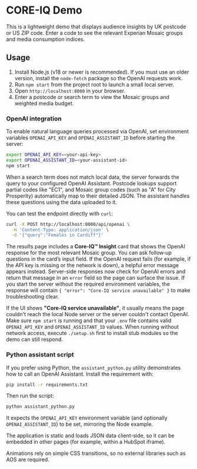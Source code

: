 # CORE-IQ Demo

This is a lightweight demo that displays audience insights by UK postcode or US ZIP code. Enter a code to see the relevant Experian Mosaic groups and media consumption indices.

## Usage
1. Install Node.js (v18 or newer is recommended). If you must use an older version, install the `node-fetch` package so the OpenAI requests work.
2. Run `npm start` from the project root to launch a small local server.
3. Open `http://localhost:8000` in your browser.
4. Enter a postcode or search term to view the Mosaic groups and weighted media budget.

### OpenAI integration
To enable natural language queries processed via OpenAI, set environment variables `OPENAI_API_KEY` and `OPENAI_ASSISTANT_ID` before starting the server:

```bash
export OPENAI_API_KEY=<your-api-key>
export OPENAI_ASSISTANT_ID=<your-assistant-id>
npm start
```

When a search term does not match local data, the server forwards the query to
your configured OpenAI Assistant. Postcode lookups support partial codes like
"EC1", and Mosaic group codes (such as "A" for City Prosperity) automatically
map to their detailed JSON. The assistant handles these questions using the
data uploaded to it.

You can test the endpoint directly with `curl`:

```bash
curl -X POST http://localhost:8000/api/openai \
  -H 'Content-Type: application/json' \
  -d '{"query":"Females in Cardiff"}'
```

The results page includes a **Core-IQ™ Insight** card that shows the OpenAI
response for the most relevant Mosaic group. You can ask follow‑up questions in
the card’s input field. If the OpenAI request fails (for example, if the API
key is missing or the network is down), a helpful error message appears instead.
Server-side responses now check for OpenAI errors and return that message in an
`error` field so the page can surface the issue.
If you start the server without the required environment variables, the response
will contain `{ "error": "Core-IQ service unavailable" }` to make troubleshooting
clear.

If the UI shows **"Core-IQ service unavailable"**, it usually means the page
couldn't reach the local Node server or the server couldn't contact OpenAI. Make
sure `npm start` is running and that your `.env` file contains valid
`OPENAI_API_KEY` and `OPENAI_ASSISTANT_ID` values. When running without network
access, execute `./setup.sh` first
to install stub modules so the demo can still respond.

### Python assistant script
If you prefer using Python, the `assistant_python.py` utility demonstrates
how to call an OpenAI Assistant. Install the requirement with:

```bash
pip install -r requirements.txt
```

Then run the script:

```bash
python assistant_python.py
```

It expects the `OPENAI_API_KEY` environment variable (and optionally
`OPENAI_ASSISTANT_ID`) to be set, mirroring the Node example.

The application is static and loads JSON data client-side, so it can be embedded in other pages (for example, within a HubSpot iframe).

Animations rely on simple CSS transitions, so no external libraries such as AOS are required.

